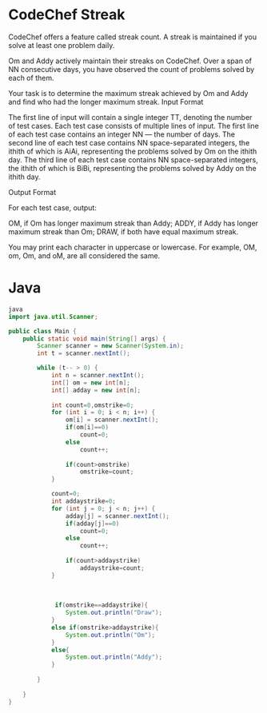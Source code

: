# CodeChef Streak

CodeChef offers a feature called streak count. A streak is maintained if you solve at least one problem daily.

Om and Addy actively maintain their streaks on CodeChef. Over a span of NN consecutive days, you have observed the count of problems solved by each of them.

Your task is to determine the maximum streak achieved by Om and Addy and find who had the longer maximum streak. Input Format

The first line of input will contain a single integer TT, denoting the number of test cases.
Each test case consists of multiple lines of input.
    The first line of each test case contains an integer NN — the number of days.
    The second line of each test case contains NN space-separated integers, the ithith of which is AiAi​, representing the problems solved by Om on the ithith day.
    The third line of each test case contains NN space-separated integers, the ithith of which is BiBi​, representing the problems solved by Addy on the ithith day.

Output Format

For each test case, output:

OM, if Om has longer maximum streak than Addy;
ADDY, if Addy has longer maximum streak than Om;
DRAW, if both have equal maximum streak.

You may print each character in uppercase or lowercase. For example, OM, om, Om, and oM, are all considered the same.

# Java
```java
java
import java.util.Scanner;

public class Main {
    public static void main(String[] args) {
        Scanner scanner = new Scanner(System.in);
        int t = scanner.nextInt();

        while (t-- > 0) {
            int n = scanner.nextInt();
            int[] om = new int[n];
            int[] adday = new int[n];
            
            int count=0,omstrike=0;
            for (int i = 0; i < n; i++) {
                om[i] = scanner.nextInt();
                if(om[i]==0)
                    count=0;
                else
                    count++;
                    
                if(count>omstrike)
                    omstrike=count;
            }

            count=0;
            int addaystrike=0;
            for (int j = 0; j < n; j++) {
                adday[j] = scanner.nextInt();
                if(adday[j]==0)
                    count=0;
                else
                    count++;
                    
                if(count>addaystrike)
                    addaystrike=count;
            }
            
          
        
             if(omstrike==addaystrike){
                System.out.println("Draw");
            }
            else if(omstrike>addaystrike){
                System.out.println("Om");
            }
            else{
                System.out.println("Addy");
            }
        
        }
        
    }
}
```
